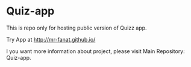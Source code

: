# Quiz-app
This is repo only for hosting public version of Quizz app.

Try App at http://mr-fanat.github.io/

I you want more information about project, please visit Main Repository: Quiz-app.
